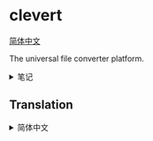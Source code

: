 # clevert

[简体中文](#translation-zh-cn)

The universal file converter platform.

<details>
<summary>笔记</summary>

- http://127.0.0.1:9439/extensions/jpegxl/index.js

```sh
sed -i 's/deb.debian.org/mirrors.ustc.edu.cn/g' /etc/apt/sources.list.d/debian.sources
apt update ; apt install -y g++ make pkg-config cmake ninja-build curl

export ALL_PROXY="socks://192.168.1.128:1090"
echo "nameserver 223.5.5.5" > /etc/resolv.conf
sed -i 's@//.*archive.ubuntu.com@//mirrors.ustc.edu.cn@g' /etc/apt/sources.list
sed -i 's/security.ubuntu.com/mirrors.ustc.edu.cn/g' /etc/apt/sources.list
apt update
apt install -y curl/jammy
printf "deb [trusted=yes] http://apt.llvm.org/jammy/ llvm-toolchain-jammy-18 main\ndeb-src [trusted=yes] http://apt.llvm.org/jammy/ llvm-toolchain-jammy-18 main\n" >> /etc/apt/sources.list
apt update
apt install -y cmake g++ make
apt install -y clang-18/llvm-toolchain-jammy-18
```

## 编译优化

- https://gcc.gnu.org/onlinedocs/gcc/Instrumentation-Options.html#Instrumentation-Options
- https://gist.github.com/daniel-j-h/c4b109bff0b717fc9b24
- https://github.com/zamazan4ik/awesome-pgo/#pgo-support-in-programming-languages-and-compilers
- https://rigtorp.se/notes/pgo/
- https://github.com/llvm/llvm-project/blob/main/bolt/README.md (但是 BOLT 似乎只对超大型程序效果显著)

```sh
clear ; ~/misc/apps/hyperfine -w 1 -r 5 './ect -3 ect_test_set/*'
```

## 开发进度

- [x] 弄明白 electron nodeIntegration (不再使用)
- [x] 扩展 api 初步
- [x] 探索单 js 文件 集成的可实现性
- [x] converter 扩展 api
- [x] action 执行和调度器 初步
- [x] jpegxl multi-call binary 提供
- [x] webp multi-call binary 提供
- [x] webp 三端
- [x] jpegxl 三端
- [x] mp4box 三端
- [x] 加入 uname -a
- [x] rsync 四端
- [x] 修复 jpegxl macos 有问题，没静态链接。
- [x] 可能 (不可能，不支持嵌套虚拟化，已使用 warpbuild 替代) 可以在 mac 上跑虚拟机 linux/win arm64 ？ https://docs.orbstack.dev/machines/ https://docs.orbstack.dev/quick-start
- [x] jpegxl: 链接自己的 jpegli 而不是传统 libjpeg-turbo (暂时不考虑了)，linux 下使用系统的 zlib 动态链接
- [x] 不要尝试给 ect 增加不写入旧文件的逻辑。很麻烦很麻烦的。在扩展里面用复制文件的方法来替代。
- [x] ect 开启 PGO 优化
- [x] 下载包再解压的模式，不做流式解压了
- [x] 先不要纠结编译 assets 了
- [x] 实现一个代码量最少的，用于 bootstrap 的 node unzip
- [x] 完善扩展安装逻辑
- [x] zcodecs 合并 ect, webp, jpegxl
- [x] 完善 action 执行逻辑
- [x] 执行进度和扩展安装进度展示
- [x] electron 和流程重构，自动尝试新端口
- [x] config store
- [x] electron window state restore
- [x] 一个扩展的多个版本共存
- [x] 约定扩展目录是 id_1.2.3
- [x] config 最好是保存到本地，而不是浏览器。让浏览器成为一个无状态的东西会比较好。
- [x] 考虑前端如何传状态到后端？答：需要的时候实现 get-profile，add-profile 等操作即可。
- [x] i18n 如何设计？~~参考 typescript(typescript 的方案实现复杂)~~ ，参考 https://github.com/ivanhofer/typesafe-i18n/tree/main/packages/detectors
- [x] 与扩展互操作。导出到扩展，提供工具函数 (比如提供固定 locale=en-US) ~~(浏览器使用 import map，node 使用 module import hook)~~ 直接使用 globalThis 插进去
- [ ] CSS 与交互初步，成为一个能用的东西 抄 https://mui.com/material-ui/react-button/
- [ ] Rename `wait -> promise`
- [ ] 需要权衡实现难度和界面易用性，先画图
- [ ] 官方扩展 zcodecs
- [ ] 暂时先用内置 mirror 列表，以后可以考虑国内放一个或多个固定地址来存 mirror 的列表
- [ ] 多来源镜像下载 不多源并行了，找个快点的镜像就可以了，自动选择镜像什么的 cat ../a.tar.gz | ../7z -si -tgzip -so x | ../7z -si -ttar x
- [ ] 多弄一个扩展，展示用，一共至少要两个吧
- [ ] 关于扩展建议 out extension 的设计
- [ ] 用户保存的 profile，最近使用的 profile，extension-profile 三种进入入口
- [ ] ect 的 zip 和 gzip 优化需要先解压再压缩。ect 似乎不支持 unicode 文件名？这些都是可以考虑的，让扩展去做的补救措施。
- [ ] 支持 7z，zstd，xz 等，用扩展形式
- [ ] 更多扩展
- [ ] 扩展商店初步
- [ ] 改进 PGO 抽奖技术
- [ ] 为各个 linux 发行版打包 (debian, fedora, arch)
- [ ] 上线
- [ ] 能否命令行使用？给一些用户不使用 gui 的可能？以后再做
- [ ] 支持 gtk webkit？tauri？

## 扩展与营销灵感

- https://www.icebeer.top/用%E3%80%8C枯萎%E3%80%8D的技术做水平的思考/
- https://v2ex.com/t/1077985#r_15344339 (注意评论)
- https://v2ex.com/t/1042387
- https://v2ex.com/t/1073426
- https://v2ex.com/t/1065469
- https://v2ex.com/t/1059035
- https://v2ex.com/t/984548
- https://v2ex.com/t/1041478
- https://v2ex.com/t/1052395
- https://github.com/rsyncOSX/RsyncOSX
- https://v2ex.com/t/1044205
- https://github.com/rubickCenter/rubick
- https://github.com/nginx/nginx/archive/refs/tags/release-1.27.0.tar.gz
- https://github.com/ghtz08/kuguo-kgm-decoder
- https://github.com/jifengg/ffmpeg-script
- https://github.com/RimoChan/unvcode
- https://github.com/josStorer/RWKV-Runner
- https://github.com/qpdf/qpdf
- https://github.com/ArtifexSoftware/mupdf
- https://github.com/VikParuchuri/marker
- https://github.com/caj2pdf/caj2pdf
- https://github.com/HandBrake/HandBrake
- https://github.com/ArtifexSoftware/mupdf
- https://v2ex.com/t/1067501#reply5
- https://github.com/hzwer/Practical-RIFE/

- https://github.com/zincsearch/zincsearch
- https://github.com/meilisearch/meilisearch
- https://github.com/agourlay/zip-password-finder
- https://github.com/myfreeer/chrome-pak-customizer
- https://github.com/tjko/jpegoptim
- https://github.com/T8RIN/ImageToolbox
- https://github.com/caorushizi/mediago

## 仓库结构

关于仓库结构，我打算 monorepo，只用 clevert-app/clevert 这一个 repo，包括官方扩展，本体，文档，官网等。

## 技术选型

- 对 node / electron 都支持，node 支持开个 http 服务器到浏览器打开。
  - 以无 electron 环境的 node 为基准来开发，之后移植到 electron 会比较方便。node 大致是 electron 的子集。
- 核心/前端/扩展 均使用原生 html css js，采用 es module。类型检查使用 `// @ts-check` 和 jsdoc。
  - 使用 原生 js + jsdoc/tsdoc + `@ts-check` 而不是直接 typescript 的原因，是 typescript 需要转译，在需要支持扩展的情况下，得内置一个 tsc 或者其他编译器，整个流程非常麻烦。我希望使用 `// @ts-check` 和 jsdoc 来实现类似的规范开发的效果。如果扩展作者自己愿意用 ts，那就让他们自己转译。
- core -> extension -> action -> profile

## 扩展中的二进制

扩展中的二进制尽量偷别人的，减少重新编译。我们以后可以考虑做个备份以免删库。

对于项目提供的二进制不理想的情况（比如一大堆 shared lib，需要依赖发行版，或者 jpegxl 这样的可以用 multi call 减小体积的），就重新编译，并提供我们支持的几个平台。

对于扩展中二进制的编译：

我们自己编译的，统一用 zip -9

- linux 要求环境必须为主流的环境，保证 glibc，libgcc，libstdc++，libz 可用。其他依赖应当静态链接。标准是 docker debian:12。
- win 大多数时候使用 msys2 mingw，某些时候可能会需要 msys2 cygwin 比如 rsync，也尽量不要依赖 vc runtime。
- win arm64 可以用 linux arm64 跑 wine。windows 可能需要支持 win arm64，以后可以当成宣传的卖点？
- mac 目前只支持 arm64。

```sh
# https://stackoverflow.com/a/73388939
nm --dynamic --undefined-only --with-symbol-versions ./jpegxl | grep GLIBC | sed -e 's#.\+@##' | sort --unique
```

## 其他

这个项目的扩展应该不需要太复杂的功能，主要就是一堆表单而已，原生 web 技术应该够用

输出可能是不同类型的两个文件，比如视频文件 拆分成视频轨道和音频轨道

任务 要支持串联 action

action 要对应一个配置 json，可以用 json 配置。所有表单映射到这个 json

是否绝对路径输入由扩展决定

inputs
input:{
main:[]
a:[]
b:[]
}

https://indiehackertools.net/

<!-- <svg xmlns="http://www.w3.org/2000/svg" viewBox="0 0 100 100" style="background:#009688;stroke:#fff;stroke-width:10px"><path style="filter: drop-shadow(-2px 6px 1px #077);" d="M110 10 70 30l40 80-40-80-20 10 40 80-40-80-20 10 40 80-40-80-30-60 30 60"/></svg> -->

</details>

## Translation

<details>
<summary id="translation-zh-cn">简体中文</summary>

> clevert - 通用的文件转换平台

</details>
